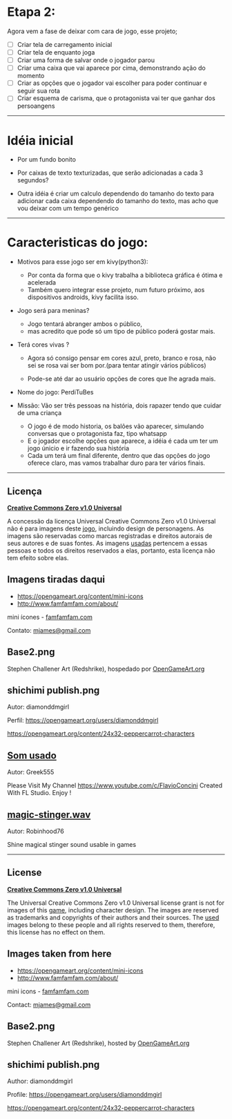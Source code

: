 # Etapa 2:

Agora vem a fase de deixar com cara de jogo, esse projeto;

- [ ] Criar tela de carregamento inicial
- [ ] Criar tela de enquanto joga
- [ ] Criar uma forma de salvar onde o jogador parou
- [ ] Criar uma caixa que vai aparece por cima, demonstrando ação do momento
- [ ] Criar as opções que o jogador vai escolher para poder continuar e seguir sua rota
- [ ] Criar esquema de carisma, que o protagonista vai ter que ganhar dos persoangens
-------------------------------------
# Idéia inicial 
* Por um fundo bonito
* Por caixas de texto texturizadas, que serão adicionadas a cada 3 segundos?

* Outra idéia é criar um calculo dependendo do tamanho do texto para adicionar cada caixa dependendo
do tamanho do texto, mas acho que vou deixar com um tempo genérico
--------------------------------------

# Caracteristicas do jogo:
* Motivos para esse jogo ser em kivy(python3):
   - Por conta da forma que o kivy trabalha a biblioteca gráfica é ótima e acelerada
   - Também quero integrar esse projeto, num futuro próximo, aos dispositivos androids, kivy facilita isso.
* Jogo será para meninas?
   - Jogo tentará abranger ambos o público,
   - mas acredito que pode só um tipo de público poderá gostar mais.
* Terá cores vivas ?
   - Agora só consigo pensar em cores azul, preto, branco e rosa, não sei se rosa vai ser bom por.(para tentar atingir vários públicos)

   - Pode-se até dar ao usuário opções de cores que lhe agrada mais.

* Nome do jogo: PerdiTuBes

* Missão: Vão ser três pessoas na história, dois rapazer tendo que cuidar de uma criança
   - O jogo é de modo historia, os balões vão aparecer, simulando conversas que o protagonista faz, tipo whatsapp
   - E o jogador escolhe opções que aparece, a idéia é cada um ter um jogo únicio e ir fazendo sua história
   - Cada um terá um final diferente, dentro que das opções do jogo oferece claro, mas vamos trabalhar duro para ter vários finais.
---
## Licença

**[Creative Commons Zero v1.0 Universal](LICENÇA)**

A concessão da licença Universal Creative Commons Zero v1.0 Universal não é para imagens deste [jogo](https://github.com/robertoweller/jogo_historia/tree/master/img), incluindo design de personagens. As imagens são reservadas como marcas registradas e direitos autorais de seus autores e de suas fontes.
As imagens [usadas](https://github.com/robertoweller/jogo_historia/tree/master/img) pertencem a essas pessoas e todos os direitos reservados a elas, portanto, esta licença não tem efeito sobre elas.

## Imagens tiradas daqui
* https://opengameart.org/content/mini-icons
* http://www.famfamfam.com/about/

mini ícones - [famfamfam.com](http://famfamfam.com)

Contato: mjames@gmail.com

## Base2.png

Stephen Challener Art (Redshrike), hospedado por [OpenGameArt.org](https://opengameart.org)


## shichimi publish.png

Autor: diamonddmgirl

Perfil: https://opengameart.org/users/diamonddmgirl

https://opengameart.org/content/24x32-peppercarrot-characters

## [Som usado](https://freesound.org/people/Greek555/sounds/515537/)

Autor: Greek555

Please Visit My Channel https://www.youtube.com/c/FlavioConcini
Created With FL Studio. Enjoy !

## [magic-stinger.wav](https://freesound.org/people/Robinhood76/sounds/516854/)

Autor: Robinhood76

Shine magical stinger sound usable in games

---
## License

**[Creative Commons Zero v1.0 Universal](LICENSE)**

The Universal Creative Commons Zero v1.0 Universal license grant is not for images of this [game](https://github.com/robertoweller/jogo_historia/tree/master/img), including character design. The images are reserved as trademarks and copyrights of their authors and their sources.
The [used](https://github.com/robertoweller/jogo_historia/tree/master/img) images belong to these people and all rights reserved to them, therefore, this license has no effect on them.

## Images taken from here
* https://opengameart.org/content/mini-icons
* http://www.famfamfam.com/about/

mini icons - [famfamfam.com](http://famfamfam.com/)

Contact: mjames@gmail.com

## Base2.png

Stephen Challener Art (Redshrike), hosted by [OpenGameArt.org](https://opengameart.org)


## shichimi publish.png

Author: diamonddmgirl

Profile: https://opengameart.org/users/diamonddmgirl

https://opengameart.org/content/24x32-peppercarrot-characters

